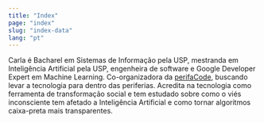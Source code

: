 ```yaml
---
title: "Index"
page: "index"
slug: "index-data"
lang: "pt"
---
```


Carla é Bacharel em Sistemas de Informação pela USP, mestranda em Inteligência Artificial pela USP, engenheira de software e Google Developer Expert em Machine Learning. Co-organizadora da [perifaCode](https://perifaCode.com), buscando levar a tecnologia para dentro das periferias. Acredita na tecnologia como ferramenta de transformação social e tem estudado sobre como o viés inconsciente tem afetado a Inteligência Artificial e como tornar algoritmos caixa-preta mais transparentes.